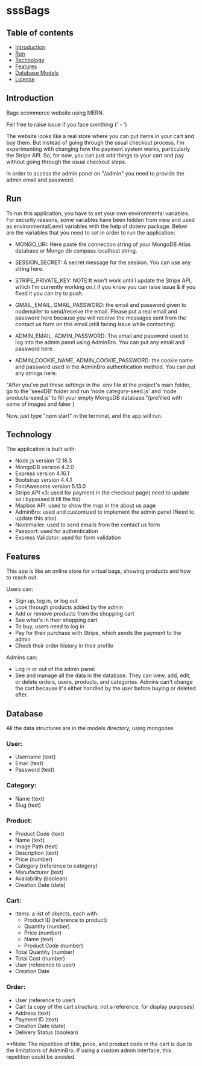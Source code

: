 # sssBags

## Table of contents

- [Introduction](#introduction)
- [Run](#run)
- [Technology](#technology)
- [Features](#features)
- [Database Models](#database)
- [License](#license)

## Introduction

Bags ecommerce website using MERN.

Fell free to raise issue if you face somthing (' - ')

The website looks like a real store where you can put items in your cart and buy them. But instead of going through the usual checkout process, I'm experimenting with changing how the payment system works, particularly the Stripe API. So, for now, you can just add things to your cart and pay without going through the usual checkout steps.

In order to access the admin panel on "/admin" you need to provide the admin email and password.

## Run

To run this application, you have to set your own environmental variables. For security reasons, some variables have been hidden from view and used as environmental(.env) variables with the help of dotenv package. Below are the variables that you need to set in order to run the application:

- MONGO_URI: Here paste the connection string of your MongoDB Atlas database or Mongo db compass localhost string.

- SESSION_SECRET: A secret message for the session. You can use any string here.

- STRIPE_PRIVATE_KEY: NOTE:It won't work until I update the Stripe API, which I'm currently working on.( if you know you can raise issue & if you fixed it you can try to push.
- GMAIL_EMAIL, GMAIL_PASSWORD: the email and password given to nodemailer to send/receive the email. Please put a real email and password here because you will receive the messages sent from the contact us form on this email.(still facing issue while contacting)

- ADMIN_EMAIL, ADMIN_PASSWORD: The email and password used to log into the admin panel using AdminBro. You can put any email and password here.

- ADMIN_COOKIE_NAME, ADMIN_COOKIE_PASSWORD: the cookie name and password used in the AdminBro authentication method. You can put any strings here.

"After you've put these settings in the .env file at the project's main folder, go to the 'seedDB' folder and run 'node category-seed.js' and 'node products-seed.js' to fill your empty MongoDB database."(prefilled with some of images and faker )

Now, just type "npm start" in the terminal, and the app will run.

## Technology

The application is built with:

- Node.js version 12.16.3
- MongoDB version 4.2.0
- Express version 4.16.1
- Bootstrap version 4.4.1
- FontAwesome version 5.13.0
- Stripe API v3: used for payment in the checkout page( need to update so i bypassed it till the fix)
- Mapbox API: used to show the map in the about us page
- AdminBro: used and customized to implement the admin panel (Need to update this also)
- Nodemailer: used to send emails from the contact us form
- Passport: used for authentication
- Express Validator: used for form validation

## Features

This app is like an online store for virtual bags, showing products and how to reach out.

Users can:

- Sign up, log in, or log out
- Look through products added by the admin
- Add or remove products from the shopping cart
- See what's in their shopping cart
- To buy, users need to log in
- Pay for their purchase with Stripe, which sends the payment to the admin
- Check their order history in their profile

Admins can:

- Log in or out of the admin panel
- See and manage all the data in the database. They can view, add, edit, or delete orders, users, products, and categories. Admins can't change the cart because it's either handled by the user before buying or deleted after.

## Database

All the data structures are in the models directory, using mongoose.

### User:

- Username (text)
- Email (text)
- Password (text)

### Category:

- Name (text)
- Slug (text)

### Product:

- Product Code (text)
- Name (text)
- Image Path (text)
- Description (text)
- Price (number)
- Category (reference to category)
- Manufacturer (text)
- Availability (boolean)
- Creation Date (date)

### Cart:

- Items: a list of objects, each with:
  - Product ID (reference to product)
  - Quantity (number)
  - Price (number)
  - Name (text)
  - Product Code (number)
- Total Quantity (number)
- Total Cost (number)
- User (reference to user)
- Creation Date

### Order:

- User (reference to user)
- Cart (a copy of the cart structure, not a reference, for display purposes)
- Address (text)
- Payment ID (text)
- Creation Date (date)
- Delivery Status (boolean)

**Note: The repetition of title, price, and product code in the cart is due to the limitations of AdminBro. If using a custom admin interface, this repetition could be avoided.
